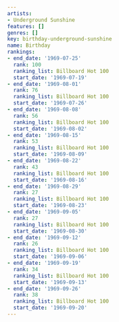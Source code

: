 ```yaml
---
artists:
- Underground Sunshine
features: []
genres: []
key: birthday-underground-sunshine
name: Birthday
rankings:
- end_date: '1969-07-25'
  rank: 100
  ranking_list: Billboard Hot 100
  start_date: '1969-07-19'
- end_date: '1969-08-01'
  rank: 76
  ranking_list: Billboard Hot 100
  start_date: '1969-07-26'
- end_date: '1969-08-08'
  rank: 56
  ranking_list: Billboard Hot 100
  start_date: '1969-08-02'
- end_date: '1969-08-15'
  rank: 53
  ranking_list: Billboard Hot 100
  start_date: '1969-08-09'
- end_date: '1969-08-22'
  rank: 43
  ranking_list: Billboard Hot 100
  start_date: '1969-08-16'
- end_date: '1969-08-29'
  rank: 27
  ranking_list: Billboard Hot 100
  start_date: '1969-08-23'
- end_date: '1969-09-05'
  rank: 27
  ranking_list: Billboard Hot 100
  start_date: '1969-08-30'
- end_date: '1969-09-12'
  rank: 26
  ranking_list: Billboard Hot 100
  start_date: '1969-09-06'
- end_date: '1969-09-19'
  rank: 34
  ranking_list: Billboard Hot 100
  start_date: '1969-09-13'
- end_date: '1969-09-26'
  rank: 38
  ranking_list: Billboard Hot 100
  start_date: '1969-09-20'
---
```


